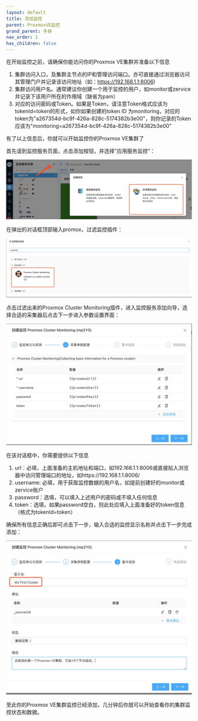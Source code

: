 ```yaml
---
layout: default
title: 添加监控
parent: ProxmoxVE监控
grand_parent: 手册
nav_order: 1
has_children: false
---
```


在开始监控之前，请确保你能访问你的Proxmox VE集群并准备以下信息
1. 集群访问入口，及集群主节点的IP和管理访问端口。亦可直接通过浏览器访问其管理门户并记录该访问地址（如：https://192.168.1.1:8006)
2. 集群访问用户名。通常建议你创建一个用于监控的用户，如monitor或zervice并记录下该用户所在的作用域（缺省为pam）
3. 对应的访问密码或Token。如果是Token，请注意Token格式应该为tokenId=token的形式，如你如果创建的token ID 为monitoring，对应的token为"a267354d-bc9f-426a-828c-5174382b3e00"，则你记录的Token应该为"monitoring=a267354d-bc9f-426a-828c-5174382b3e00"

有了以上信息后，你就可以开始监控你的Proxmox VE集群了

首先请到监控服务页面，点击添加按钮，并选择”应用服务监控“：

![add.png](./images/add.jpg)

在弹出的对话框顶部输入promox，过滤监控插件：

![select.png](./images/select.jpg)

点击过滤出来的Proxmox Cluster Monitoring插件，进入监控服务添加向导，选择合适的采集器后点击下一步进入参数设置界面：

![params.png](./images/params.jpg)

在该对话框中，你需要提供以下信息
1. url：必填，上面准备的主机地址和端口，如192.168.1.1:8006或直接贴入浏览器中访问管理端口的地址，如https://192.168.1.1:8006/
2. username: 必填，用于获取监控数据的用户名，如提前创建好的monitor或zervice账户
3. password：选填，可以填入上述用户的密码或不填入任何信息
4. token：选填，如果password空白，则此处应填入上面准备好的token信息（格式为tokenId=token）

确保所有信息正确后即可点击下一步，输入合适的监控显示名称并点击下一步完成添加：

![finish.png](./images/finish.jpg)

至此你的Proxmox VE集群监控已经添加，几分钟后你就可以开始查看你的集群监控状态和数据。